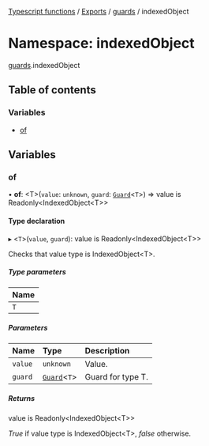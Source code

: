 [Typescript functions](../index.md) / [Exports](../modules.md) / [guards](guards.md) / indexedObject

# Namespace: indexedObject

[guards](guards.md).indexedObject

## Table of contents

### Variables

- [of](guards.indexedObject.md#of)

## Variables

### of

• **of**: <T\>(`value`: `unknown`, `guard`: [`Guard`](guards.md#guard)<`T`\>) => value is Readonly<IndexedObject<T\>\>

#### Type declaration

▸ <`T`\>(`value`, `guard`): value is Readonly<IndexedObject<T\>\>

Checks that value type is IndexedObject\<T\>.

##### Type parameters

| Name |
| :------ |
| `T` |

##### Parameters

| Name | Type | Description |
| :------ | :------ | :------ |
| `value` | `unknown` | Value. |
| `guard` | [`Guard`](guards.md#guard)<`T`\> | Guard for type T. |

##### Returns

value is Readonly<IndexedObject<T\>\>

_True_ if value type is IndexedObject\<T\>, _false_ otherwise.

